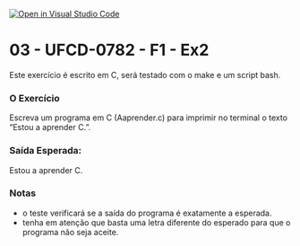 [![Open in Visual Studio Code](https://classroom.github.com/assets/open-in-vscode-c66648af7eb3fe8bc4f294546bfd86ef473780cde1dea487d3c4ff354943c9ae.svg)](https://classroom.github.com/online_ide?assignment_repo_id=9867198&assignment_repo_type=AssignmentRepo)
# 03 - UFCD-0782 - F1 - Ex2
Este exercício é escrito em C, será testado com o make e um script bash.

### O Exercício
Escreva um programa em C (Aaprender.c) para imprimir no terminal o texto “Estou a aprender C.”. 

### Saída Esperada:
   
Estou a aprender C.


### Notas
- o teste verificará se a saída do programa é exatamente a esperada.
- tenha em atenção que basta uma letra diferente do esperado para que o programa não seja aceite.

